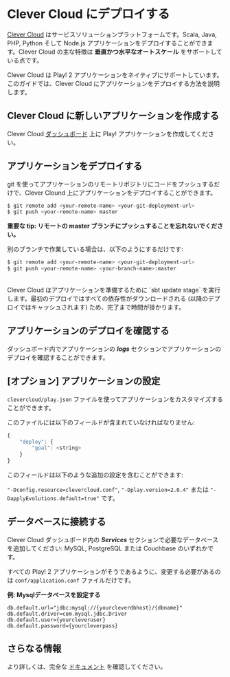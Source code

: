 <!-- translated -->
<!--
# Deploying to Clever Cloud
-->
# Clever Cloud にデプロイする

<!--
[Clever Cloud](http://www.clever-cloud.com/en) is a Platform as a Service solution. You can deploy on it Scala, Java, PHP, Python and Node.js applications. Its main particularity is that it supports **automatic vertical and horizontal scaling**.
-->
[Clever Cloud](http://www.clever-cloud.com/en) はサービスソリューションプラットフォームです。Scala, Java, PHP, Python そして Node.js アプリケーションをデプロイすることができます。Clever Cloud の主な特徴は **垂直かつ水平なオートスケール** をサポートしている点です。

<!--
Clever Cloud supports Play! 2 applications natively. The present guide explains how to deploy your application on Clever Cloud.
-->
Clever Cloud は Play! 2 アプリケーションをネイティブにサポートしています。このガイドでは、Clever Cloud にアプリケーションをデプロイする方法を説明します。

<!--
## Create a new application on Clever Cloud
-->
## Clever Cloud に新しいアプリケーションを作成する

<!--
Create your Play! application on Clever Cloud [dashboard](https://console.clever-cloud.com).
-->
Clever Cloud [ダッシュボード](https://console.clever-cloud.com) 上に Play! アプリケーションを作成してください。

<!--
## Deploy your application
-->
## アプリケーションをデプロイする

<!--
To deploy your application on Clever Cloud, just use git to push your code to the application remote repository.
-->
git を使ってアプリケーションのリモートリポジトリにコードをプッシュするだけで、Clever Clound 上にアプリケーションをデプロイすることができます。

```bash
$ git remote add <your-remote-name> <your-git-deployment-url>
$ git push <your-remote-name> master
```

<!--
**Important tip: do not forget to push to the remote master branch.**
-->
**重要な tip: リモートの master ブランチにプッシュすることを忘れないでください。**

<!--
If you work in a different branch, just use: 
-->
別のブランチで作業している場合は、以下のようにするだけです:

```bash
$ git remote add <your-remote-name> <your-git-deployment-url>
$ git push <your-remote-name> <your-branch-name>:master
```

<br/>
<!-- Clever Cloud will run `sbt update stage` to prepare your application. On the first deployment, all dependencies will be downloaded, which takes a while to complete (but will be cached for future deployments). -->
Clever Cloud はアプリケーションを準備するために `sbt update stage` を実行します。最初のデプロイではすべての依存性がダウンロードされる (以降のデプロイではキャッシュされます) ため、完了まで時間が掛かります。

<!--
## Check the deployment of your application
-->
## アプリケーションのデプロイを確認する

<!--
You can check the deployment of your application by visiting the ***logs*** section of your application in the dashboard.
-->
ダッシュボード内でアプリケーションの ***logs*** セクションでアプリケーションのデプロイを確認することができます。

<!--
## [Optional] Configure your application
-->
## [オプション] アプリケーションの設定

<!--
You can custom your application with a `clevercloud/play.json` file.
-->
`clevercloud/play.json` ファイルを使ってアプリケーションをカスタマイズすることができます。

<!--
The file must contain the following fields:
-->
このファイルには以下のフィールドが含まれていなければなりません:

```javascript
{
    "deploy": {
        "goal": <string>
    }
}
```

<!--
That field can contain additional configuration like:
-->
このフィールドは以下のような追加の設定を含むことができます:

<!--
`"-Dconfig.resource=clevercloud.conf"`, `"-Dplay.version=2.0.4"` or `"-DapplyEvolutions.default=true"`.
-->
`"-Dconfig.resource=clevercloud.conf"`, `"-Dplay.version=2.0.4"` または `"-DapplyEvolutions.default=true"` です。

<!--
## Connecting to a database
-->
## データベースに接続する

<!--
Just go to the ***Services*** section in the Clever Cloud dashboard to add the database you need: MySQL, PostgreSQL or Couchbase.
-->
Clever Cloud ダッシュボード内の ***Services*** セクションで必要なデータベースを追加してください: MySQL, PostgreSQL または Couchbase のいずれかです。

<!--
As in every Play! 2 application, the only file you have to modify is your `conf/application.conf` file.
-->
すべての Play! 2 アプリケーションがそうであるように、変更する必要があるのは `conf/application.conf` ファイルだけです。

<!--
**Example: setup MySQL database**
-->
**例: Mysqlデータベースを設定する**

```
db.default.url="jdbc:mysql://{yourcleverdbhost}/{dbname}"
db.default.driver=com.mysql.jdbc.Driver
db.default.user={yourcleveruser}
db.default.password={yourcleverpass}
```

<!--
## Further information
-->
## さらなる情報

<!--
If you need further information, just check our complete [documentation](http://doc.clever-cloud.com/java/play-framework-2/).
-->
より詳しくは、完全な [ドキュメント](http://doc.clever-cloud.com/java/play-framework-2/) を確認してください。
